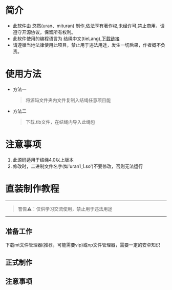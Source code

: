 # 简介
- 此软件由 悠然(uran、mituran) 制作,依法享有著作权,未经许可,禁止商用，请遵守开源协议。保留所有权利。
- 此软件使用的编程语言为 结绳中文(tieLang),[下载链接](tiecode.cn)
- 请遵循当地法律使用此项目，禁止用于违法用途，发生一切后果，作者概不负责。
# 使用方法
- 方法一
  > 将源码文件夹内文件复制入结绳任意项目能
- 方法二
  > 下载.tlb文件，在结绳内导入此绳包
# 注意事项
1. 此源码适用于结绳4.0以上版本
2. 修改时，二进制文件名字(如'uran1_1.so')不要修改，否则无法运行
# 直装制作教程
-----
> 警告⚠️：仅供学习交流使用，禁止用于违法用途
-----
## 准备工作
下载mt文件管理器(推荐，可能需要vip)或np文件管理器，需要一定的安卓知识
## 正式制作
## 注意事项
